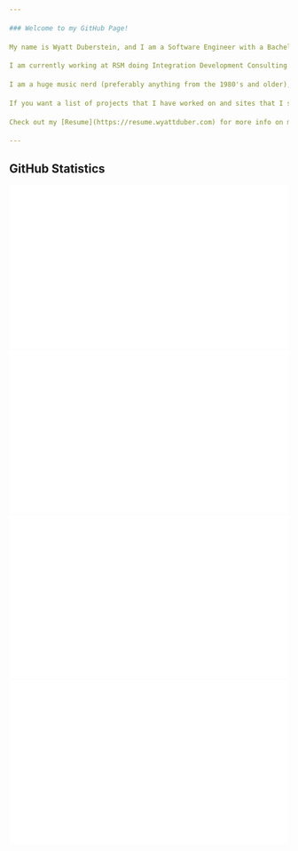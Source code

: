 ```yaml
---

### Welcome to my GitHub Page!

My name is Wyatt Duberstein, and I am a Software Engineer with a Bachelors of Science in Software Engineering (Minor in Cybersecurity) from Iowa State University of Science and Technology.

I am currently working at RSM doing Integration Development Consulting on a range of CRM and ERP systems. RSM is a tax/audit/consulting firm.

I am a huge music nerd (preferably anything from the 1980's and older), I play piano and guitar, and I enjoy tinkering with software and computers.

If you want a list of projects that I have worked on and sites that I self-host, check out my [personal website](https://www.wyattduber.com).

Check out my [Resume](https://resume.wyattduber.com) for more info on me and my accomplishments!

---
```


## GitHub Statistics
![](https://raw.githubusercontent.com/wyattduber/github-stats/master/generated/overview.svg#gh-dark-mode-only) ![](https://raw.githubusercontent.com/wyattduber/github-stats/master/generated/languages.svg#gh-dark-mode-only)
![](https://raw.githubusercontent.com/wyattduber/github-stats/master/generated/overview.svg#gh-light-mode-only) ![](https://raw.githubusercontent.com/wyattduber/github-stats/master/generated/languages.svg#gh-light-mode-only)
